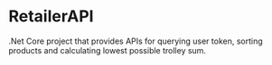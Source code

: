 # RetailerAPI
.Net Core project that provides APIs for querying user token, sorting products and calculating lowest possible trolley sum.